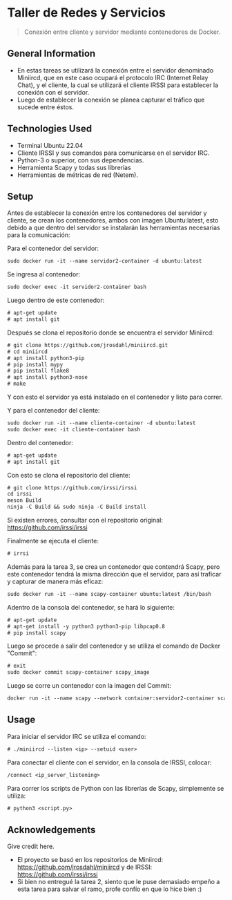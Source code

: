 # Taller de Redes y Servicios
> Conexión entre cliente y servidor mediante contenedores de Docker.


## General Information
- En estas tareas se utilizará la conexión entre el servidor denominado Miniircd, que en este caso ocupará el protocolo IRC (Internet Relay Chat), y el cliente, la cual se utilizará el cliente IRSSI para establecer la conexión con el servidor.
- Luego de establecer la conexión se planea capturar el tráfico que sucede entre éstos.


<!-- You don't have to answer all the questions - just the ones relevant to your project. -->


## Technologies Used
- Terminal Ubuntu 22.04
- Cliente IRSSI  y sus comandos para comunicarse en el servidor IRC.
- Python-3 o superior, con sus dependencias.
- Herramienta Scapy y todas sus librerías
- Herramientas de métricas de red (Netem).


## Setup
Antes de establecer la conexión entre los contenedores del servidor y cliente, se crean los contenedores, ambos con imagen Ubuntu:latest, esto debido a que dentro del servidor se instalarán las herramientas necesarias para la comunicación:

Para el contenedor del servidor:
```diff
sudo docker run -it --name servidor2-container -d ubuntu:latest
```
Se ingresa al contenedor:
```diff
sudo docker exec -it servidor2-container bash
```
Luego dentro de este contenedor:
```diff
# apt-get update
# apt install git
```
Después se clona el repositorio donde se encuentra el servidor Miniircd:
```diff
# git clone https://github.com/jrosdahl/miniircd.git
# cd miniircd
# apt install python3-pip
# pip install mypy
# pip install flake8
# apt install python3-nose
# make
```
Y con esto el servidor ya está instalado en el contenedor y listo para correr.

Y para el contenedor del cliente:
```diff
sudo docker run -it --name cliente-container -d ubuntu:latest
sudo docker exec -it cliente-container bash
```
Dentro del contenedor:
```diff
# apt-get update
# apt install git
```
Con esto se clona el repositorio del cliente:
```diff
# git clone https://github.com/irssi/irssi
cd irssi
meson Build
ninja -C Build && sudo ninja -C Build install
```
Si existen errores, consultar con el repositorio original: https://github.com/irssi/irssi

Finalmente se ejecuta el cliente:
```diff
# irrsi
```

Además para la tarea 3, se crea un contenedor que contendrá Scapy, pero este contenedor tendrá la misma dirección que el servidor, para así traficar y capturar de manera más eficaz:
```diff
sudo docker run -it --name scapy-container ubuntu:latest /bin/bash
```
Adentro de la consola del contenedor, se hará lo siguiente:
```diff
# apt-get update
# apt-get install -y python3 python3-pip libpcap0.8
# pip install scapy
```
Luego se procede a salir del contenedor y se utiliza el comando de Docker "Commit":
```diff
# exit
sudo docker commit scapy-container scapy_image
```
Luego se corre un contenedor con la imagen del Commit:
```diff
docker run -it --name scapy --network container:servidor2-container scapy-image /bin/bash
```

## Usage

Para iniciar el servidor IRC se utiliza el comando:
```diff
# ./miniircd --listen <ip> --setuid <user>
```

Para conectar el cliente con el servidor, en la consola de IRSSI, colocar:
```diff
/connect <ip_server_listening>
```
Para correr los scripts de Python con las librerías de Scapy, simplemente se utiliza: 

```diff
# python3 <script.py>
```

## Acknowledgements
Give credit here.
- El proyecto se basó en los repositorios de Miniircd: https://github.com/jrosdahl/miniircd y de IRSSI: https://github.com/irssi/irssi
- Si bien no entregué la tarea 2, siento que le puse demasiado empeño a esta tarea para salvar el ramo, profe confío en que lo hice bien :)


